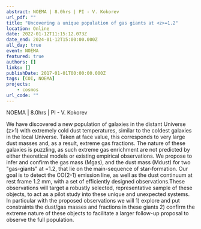 ```yaml
---
abstract: NOEMA | 8.0hrs | PI - V. Kokorev
url_pdf: ""
title: "Uncovering a unique population of gas giants at <z>=1.2"
location: Online
date: 2022-01-12T11:15:12.073Z
date_end: 2024-01-12T15:00:00.000Z
all_day: true
event: NOEMA
featured: true
authors: []
links: []
publishDate: 2017-01-01T00:00:00.000Z
tags: [COI, NOEMA]
projects:
    - cosmos
url_code: ""
---
```

NOEMA | 8.0hrs | PI - V. Kokorev

We have discovered a new population of galaxies in the distant Universe (z>1) with extremely cold dust temperatures, similar to the coldest galaxies in the local Universe. Taken at face value, this corresponds to very large dust masses and, as a result, extreme gas fractions. The nature of these galaxies is puzzling, as such extreme gas enrichment are not predicted by either theoretical models or existing empirical observations. We propose to infer and confirm the gas mass (Mgas), and the dust mass (Mdust) for two "gas-giants" at <z>=1.2, that lie on the main-sequence of star-formation. Our goal is to detect the CO(2-1) emission line, as well as the dust continuum at rest frame 1.2 mm, with a set of efficiently designed observations.These observations will target a robustly selected, representative sample of these objects, to act as a pilot study into these unique and unexpected systems. In particular with the proposed observations we will 1) explore and put constraints the dust/gas masses and fractions in these giants 2) confirm the extreme nature of these objects to facilitate a larger follow-up proposal to observe the full population.